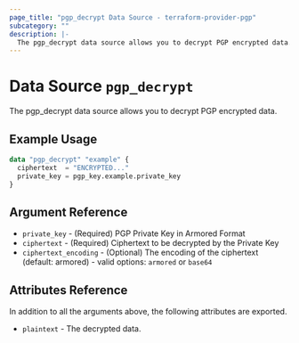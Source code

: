 ```yaml
---
page_title: "pgp_decrypt Data Source - terraform-provider-pgp"
subcategory: ""
description: |-
  The pgp_decrypt data source allows you to decrypt PGP encrypted data.
---
```


# Data Source `pgp_decrypt`

The pgp_decrypt data source allows you to decrypt PGP encrypted data.

## Example Usage

```terraform
data "pgp_decrypt" "example" {
  ciphertext  = "ENCRYPTED..."
  private_key = pgp_key.example.private_key
}
```

## Argument Reference

- `private_key` - (Required) PGP Private Key in Armored Format
- `ciphertext` - (Required) Ciphertext to be decrypted by the Private Key
- `ciphertext_encoding` - (Optional) The encoding of the ciphertext (default: armored) - valid options: `armored` or `base64`

## Attributes Reference

In addition to all the arguments above, the following attributes are exported.

- `plaintext` - The decrypted data.
